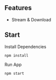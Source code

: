 ## Features

- Stream & Download 

## Start

Install Dependencies

    npm install

Run App

    npm start
